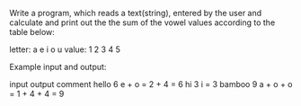 Write a program, which reads a text(string), entered by the user and calculate and print out the the sum of the vowel values according to the table below:

letter:	    a	e	i	o	u
value:     	1	2	3	4	5

Example input and output:

input	   output	 comment
hello	     6	   e + o = 2 + 4 = 6
hi	       3	   i = 3
bamboo	   9	   a + o + o = 1 + 4 + 4 = 9
